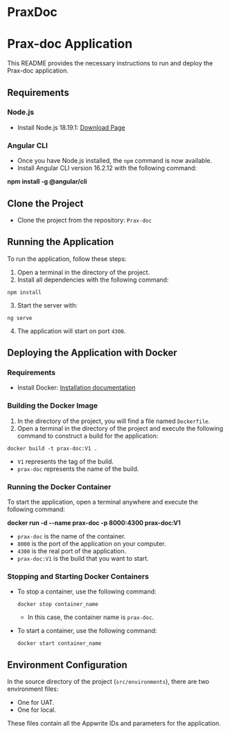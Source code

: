 # PraxDoc

# Prax-doc Application

This README provides the necessary instructions to run and deploy the Prax-doc application.

## Requirements

### Node.js

- Install Node.js 18.19.1: [Download Page](https://nodejs.org/en/download/)

### Angular CLI

- Once you have Node.js installed, the `npm` command is now available.
- Install Angular CLI version 16.2.12 with the following command:

**npm install -g @angular/cli**


## Clone the Project

- Clone the project from the repository: `Prax-doc`

## Running the Application

To run the application, follow these steps:

1. Open a terminal in the directory of the project.
2. Install all dependencies with the following command:
  ```
  npm install
  ```
3. Start the server with:
  ```
  ng serve
  ```
4. The application will start on port `4300`.

## Deploying the Application with Docker

### Requirements

- Install Docker: [Installation documentation](https://docs.docker.com/get-docker/)

### Building the Docker Image

1. In the directory of the project, you will find a file named `Dockerfile`.
2. Open a terminal in the directory of the project and execute the following command to construct a build for the application:
  ```
  docker build -t prax-doc:V1 .
  ```
 - `V1` represents the tag of the build.
 - `prax-doc` represents the name of the build.

### Running the Docker Container

To start the application, open a terminal anywhere and execute the following command:

**docker run -d --name prax-doc -p 8000:4300 prax-doc:V1**

- `prax-doc` is the name of the container.
- `8000` is the port of the application on your computer.
- `4300` is the real port of the application.
- `prax-doc:V1` is the build that you want to start.

### Stopping and Starting Docker Containers

- To stop a container, use the following command:
    ```
    docker stop container_name
    ```
  - In this case, the container name is `prax-doc`.

- To start a container, use the following command:
    ```
    docker start container_name
    ```

## Environment Configuration

In the source directory of the project (`src/environments`), there are two environment files:
- One for UAT.
- One for local.

These files contain all the Appwrite IDs and parameters for the application.

